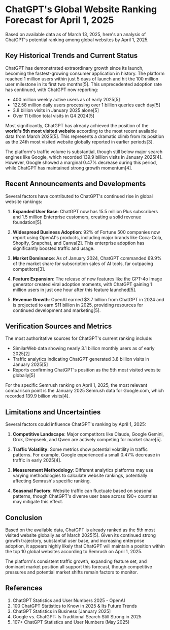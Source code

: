 # ChatGPT's Global Website Ranking Forecast for April 1, 2025

Based on available data as of March 13, 2025, here's an analysis of ChatGPT's potential ranking among global websites by April 1, 2025.

## Key Historical Trends and Current Status

ChatGPT has demonstrated extraordinary growth since its launch, becoming the fastest-growing consumer application in history. The platform reached 1 million users within just 5 days of launch and hit the 100 million user milestone in its first two months[5]. This unprecedented adoption rate has continued, with ChatGPT now reporting:

- 400 million weekly active users as of early 2025[5]
- 122.58 million daily users processing over 1 billion queries each day[5]
- 3.8 billion visits in January 2025 alone[5]
- Over 11 billion total visits in Q4 2024[5]

Most significantly, ChatGPT has already achieved the position of the **world's 5th most visited website** according to the most recent available data from March 2025[5]. This represents a dramatic climb from its position as the 24th most visited website globally reported in earlier periods[3].

The platform's traffic volume is substantial, though still below major search engines like Google, which recorded 139.9 billion visits in January 2025[4]. However, Google showed a marginal 0.47% decrease during this period, while ChatGPT has maintained strong growth momentum[4].

## Recent Announcements and Developments

Several factors have contributed to ChatGPT's continued rise in global website rankings:

1. **Expanded User Base**: ChatGPT now has 15.5 million Plus subscribers and 1.5 million Enterprise customers, creating a solid revenue foundation[5].

2. **Widespread Business Adoption**: 92% of Fortune 500 companies now report using OpenAI's products, including major brands like Coca-Cola, Shopify, Snapchat, and Canva[2]. This enterprise adoption has significantly boosted traffic and usage.

3. **Market Dominance**: As of January 2024, ChatGPT commanded 69.9% of the market share for subscription sales of AI tools, far outpacing competitors[3].

4. **Feature Expansion**: The release of new features like the GPT-4o Image generator created viral adoption moments, with ChatGPT gaining 1 million users in just one hour after this feature launched[5].

5. **Revenue Growth**: OpenAI earned $3.7 billion from ChatGPT in 2024 and is projected to earn $11 billion in 2025, providing resources for continued development and marketing[5].

## Verification Sources and Metrics

The most authoritative sources for ChatGPT's current ranking include:

- SimilarWeb data showing nearly 3.1 billion monthly users as of early 2025[2]
- Traffic analytics indicating ChatGPT generated 3.8 billion visits in January 2025[5]
- Reports confirming ChatGPT's position as the 5th most visited website globally[5]

For the specific Semrush ranking on April 1, 2025, the most relevant comparison point is the January 2025 Semrush data for Google.com, which recorded 139.9 billion visits[4].

## Limitations and Uncertainties

Several factors could influence ChatGPT's ranking by April 1, 2025:

1. **Competitive Landscape**: Major competitors like Claude, Google Gemini, Grok, Deepseek, and Qwen are actively competing for market share[5].

2. **Traffic Volatility**: Some metrics show potential volatility in traffic patterns. For example, Google experienced a small 0.47% decrease in traffic in early 2025[4].

3. **Measurement Methodology**: Different analytics platforms may use varying methodologies to calculate website rankings, potentially affecting Semrush's specific ranking.

4. **Seasonal Factors**: Website traffic can fluctuate based on seasonal patterns, though ChatGPT's diverse user base across 190+ countries may mitigate this effect.

## Conclusion

Based on the available data, ChatGPT is already ranked as the 5th most visited website globally as of March 2025[5]. Given its continued strong growth trajectory, substantial user base, and increasing enterprise adoption, it appears highly likely that ChatGPT will maintain a position within the top 10 global websites according to Semrush on April 1, 2025.

The platform's consistent traffic growth, expanding feature set, and dominant market position all support this forecast, though competitive pressures and potential market shifts remain factors to monitor.

## References

1. ChatGPT Statistics and User Numbers 2025 - OpenAI
2. 100 ChatGPT Statistics to Know in 2025 & Its Future Trends
3. ChatGPT Statistics in Business [January 2025]
4. Google vs. ChatGPT: Is Traditional Search Still Strong in 2025
5. 107+ ChatGPT Statistics and User Numbers (May 2025)